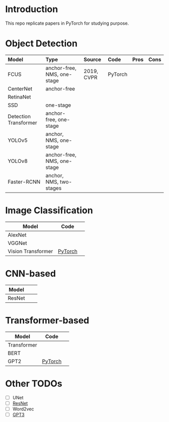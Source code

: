 # Introduction

This repo replicate papers in PyTorch for studying purpose.

# Object Detection

| Model                 | Type                         | Source     | Code    | Pros | Cons |
| :-------------------- | :--------------------------- | :--------- | :------ | ---- | ---- |
| FCUS                  | anchor-free, NMS, one-stage | 2019, CVPR | PyTorch |      |      |
| CenterNet             | anchor-free                  |            |         |      |      |
| RetinaNet             |                              |            |         |      |      |
| SSD                   | one-stage                    |            |         |      |      |
| Detection Transformer | anchor-free, one-stage      |            |         |      |      |
| YOLOv5                | anchor, NMS, one-stage      |            |         |      |      |
| YOLOv8                | anchor-free, NMS, one-stage |            |         |      |      |
| Faster-RCNN           | anchor, NMS, two-stages     |            |         |      |      |

# Image Classification

| Model              | Code                                                                                |  |
| ------------------ | ----------------------------------------------------------------------------------- | - |
| AlexNet            |                                                                                     |  |
| VGGNet             |                                                                                     |  |
| Vision Transformer | [PyTorch](https://github.com/GuilinXie/Paper_Replicating/tree/main/vision_transformer) |  |

# CNN-based

| Model  |  |  |
| ------ | - | - |
| ResNet |  |  |

# Transformer-based

| Model       | Code                                                                  |  |
| ----------- | --------------------------------------------------------------------- | - |
| Transformer |                                                                       |  |
| BERT        |                                                                       |  |
| GPT2        | [PyTorch](https://github.com/GuilinXie/Paper_Replicating/tree/main/gpt2) |  |


# Other TODOs

- [ ] UNet
- [ ] [ResNet]()
- [ ] Word2vec
- [ ] [GPT3]()

